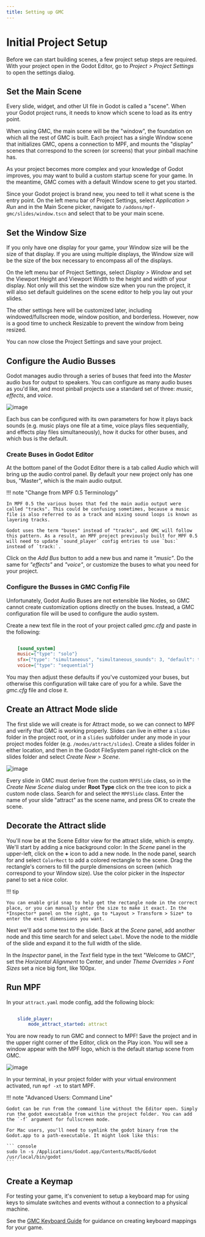 ```yaml
---
title: Setting up GMC
---
```


# Initial Project Setup

Before we can start building scenes, a few project setup steps are required. With your project open in the Godot Editor, go to *Project > Project Settings* to open the settings dialog.

## Set the Main Scene

Every slide, widget, and other UI file in Godot is called a "scene". When your Godot project runs, it needs to know which scene to load as its entry point.

When using GMC, the main scene will be the "window", the foundation on which all the rest of GMC is built. Each project has a single Window scene that initializes GMC, opens a connection to MPF, and mounts the "display" scenes that correspond to the screen (or screens) that your pinball machine has.

As your project becomes more complex and your knowledge of Godot improves, you may want to build a custom startup scene for your game. In the meantime, GMC comes with a default Window scene to get you started.

Since your Godot project is brand new, you need to tell it what scene is the entry point. On the left menu bar of Project Settings, select *Application > Run* and in the Main Scene picker, navigate to `/addons/mpf-gmc/slides/window.tscn` and select that to be your main scene.

## Set the Window Size

If you only have one display for your game, your Window size will be the size of that display. If you are using multiple displays, the Window size will be the size of the box necessary to encompass all of the displays.

On the left menu bar of Project Settings, select *Display > Window* and set the Viewport Height and Viewport Width to the height and width of your display. Not only will this set the window size when you run the project, it will also set default guidelines on the scene editor to help you lay out your slides.

The other settings here will be customized later, including windowed/fullscreen mode, window position, and borderless. However, now is a good time to uncheck Resizable to prevent the window from being resized.

You can now close the Project Settings and save your project.

## Configure the Audio Busses

Godot manages audio through a series of buses that feed into the *Master* audio bus for output to speakers. You can configure as many audio buses as you'd like, and most pinball projects use a standard set of three: *music*, *effects*, and *voice*.

![image](images/audio_buses.png)

Each bus can be configured with its own parameters for how it plays back sounds (e.g. music plays one file at a time, voice plays files sequentially, and effects play files simultaneously), how it ducks for other buses, and which bus is the default.

### Create Buses in Godot Editor

At the bottom panel of the Godot Editor there is a tab called *Audio*  which will bring up the audio control panel. By default your new project only has one bus, "Master", which is the main audio output.

!!! note "Change from MPF 0.5 Terminology"

    In MPF 0.5 the various buses that fed the main audio output were called "tracks". This could be confusing sometimes, because a music file is also referred to as a track and mixing sound loops is known as layering tracks.

    Godot uses the term "buses" instead of "tracks", and GMC will follow this pattern. As a result, an MPF project previously built for MPF 0.5 will need to update `sound_player` config entries to use `bus:` instead of `track:`.

Click on the *Add Bus* button to add a new bus and name it *"music"*. Do the same for *"effects"* and *"voice"*, or customize the buses to what you need for your project.

### Configure the Busses in GMC Config File

Unfortunately, Godot Audio Buses are not extensible like Nodes, so GMC cannot create customization options directly on the buses. Instead, a GMC configuration file will be used to configure the audio system.

Create a new text file in the root of your project called *gmc.cfg* and paste in the following:

``` ini

    [sound_system]
    music={"type": "solo"}
    sfx={"type": "simultaneous", "simultaneous_sounds": 3, "default": true}
    voice={"type": "sequential"}
```

You may then adjust these defaults if you've customized your buses, but otherwise this configuration will take care of you for a while. Save the *gmc.cfg* file and close it.

## Create an Attract Mode slide

The first slide we will create is for Attract mode, so we can connect to MPF and verify that GMC is working properly. Slides can live in either a `slides` folder in the project root, or in a `slides` subfolder under any mode in your project modes folder (e.g. `/modes/attract/slides`). Create a slides folder in either location, and then in the Godot FileSystem panel right-click on the slides folder and select *Create New > Scene*.

![image](images/create_attract_slide.png)

Every slide in GMC must derive from the custom `MPFSlide` class, so in the *Create New Scene* dialog under **Root Type** click on the tree icon to pick a custom node class. Search for and select the `MPFSlide` class. Enter the name of your slide "attract" as the scene name, and press OK to create the scene.

## Decorate the Attract slide

You'll now be at the Scene Editor view for the attract slide, which is empty. We'll start by adding a nice background color: In the *Scene* panel in the upper-left, click on the **+** icon to add a new node. In the node panel, search for and select `ColorRect` to add a colored rectangle to the scene. Drag the rectangle's corners to fill the purple dimensions on screen (which correspond to your Window size). Use the color picker in the *Inspector* panel to set a nice color.

!!! tip

    You can enable grid snap to help get the rectangle node in the correct place, or you can manually enter the size to make it exact. In the *Inspector* panel on the right, go to *Layout > Transform > Size* to enter the exact dimensions you want.

Next we'll add some text to the slide. Back at the *Scene* panel, add another node and this time search for and select `Label`. Move the node to the middle of the slide and expand it to the full width of the slide.

In the *Inspector* panel, in the *Text* field type in the text "Welcome to GMC!", set the *Horizontal Alignment* to Center, and under *Theme Overrides > Font Sizes* set a nice big font, like 100px.

## Run MPF

In your `attract.yaml` mode config, add the following block:

``` yaml

    slide_player:
        mode_attract_started: attract
```

You are now ready to run GMC and connect to MPF! Save the project and in the upper right corner of the Editor, click on the Play icon. You will see a window appear with the MPF logo, which is the default startup scene from GMC.

![image](images/play_project.png)

In your terminal, in your project folder with your virtual environment activated, run `mpf -xt` to start MPF.

!!! note "Advanced Users: Command Line"

    Godot can be run from the command line without the Editor open. Simply run the godot executable from within the project folder. You can add the `-f` argument for fullscreen mode.

    For Mac users, you'll need to symlink the godot binary from the Godot.app to a path-executable. It might look like this:

    ``` console
    sudo ln -s /Applications/Godot.app/Contents/MacOS/Godot /usr/local/bin/godot
    ```

## Create a Keymap

For testing your game, it's convenient to setup a keyboard map for using keys to simulate switches and events without a connection to a physical machine.

See the [GMC Keyboard Guide](keyboard.md) for guidance on creating keyboard mappings for your game.
